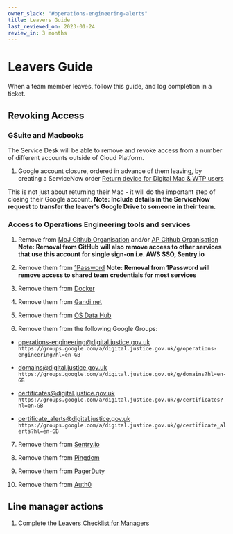```yaml
---
owner_slack: "#operations-engineering-alerts"
title: Leavers Guide
last_reviewed_on: 2023-01-24
review_in: 3 months
---
```


# Leavers Guide

When a team member leaves, follow this guide, and log completion in a ticket.

## Revoking Access

### GSuite and Macbooks

The Service Desk will be able to remove and revoke access from a number of different accounts outside of Cloud Platform.

1. Google account closure, ordered in advance of them leaving, by creating a ServiceNow order [Return device for Digital Mac & WTP users](https://mojprod.service-now.com/moj_sp?id=sc_cat_item&sys_id=a1f163211bb1a8507b10ca286e4bcb7a)

This is not just about returning their Mac - it will do the important step of closing their Google account. **Note: Include details in the ServiceNow request to transfer the leaver's Google Drive to someone in their team.**

### Access to Operations Engineering tools and services

1. Remove from [MoJ Github Organisation](https://github.com/ministryofjustice) and/or [AP Github Organisation](https://github.com/orgs/moj-analytical-services/) **Note: Removal from GitHub will also remove access to other services that use this account for single sign-on i.e. AWS SSO, Sentry.io**

2. Remove them from [1Password](https://ministryofjustice.1password.eu/home) **Note: Removal from 1Password will remove access to shared team credentials for most services**

3. Remove them from [Docker](https://hub.docker.com/)

4. Remove them from [Gandi.net](https://www.gandi.net/en)

5. Remove them from [OS Data Hub](https://osdatahub.os.uk/)

6. Remove them from the following Google Groups:

- <operations-engineering@digital.justice.gov.uk> `https://groups.google.com/a/digital.justice.gov.uk/g/operations-engineering?hl=en-GB`

- <domains@digital.justice.gov.uk> `https://groups.google.com/a/digital.justice.gov.uk/g/domains?hl=en-GB`

- <certificates@digital.justice.gov.uk> `https://groups.google.com/a/digital.justice.gov.uk/g/certificates?hl=en-GB`

- <certificate_alerts@digital.justice.gov.uk> `https://groups.google.com/a/digital.justice.gov.uk/g/certificate_alerts?hl=en-GB`

7. Remove them from [Sentry.io](https://sentry.io)

8. Remove them from [Pingdom](https://www.pingdom.com/)

9. Remove them from [PagerDuty](https://www.pagerduty.com/)

10. Remove them from [Auth0](https://www.auth0.com/)

## Line manager actions

1. Complete the [Leavers Checklist for Managers](https://intranet.justice.gov.uk/documents/2015/04/leavers-checklist-for-managers.docx)
